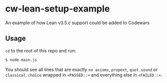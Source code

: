 # cw-lean-setup-example

An example of how Lean v3.5.c support could be added to Codewars

## Usage

`cd` to the root of this repo and run:

```bash
$ node main.js
```

You should see all lines that are exactly `no axioms`, `propext`, `quot.sound` or `classical.choice` wrapped in `<PASSED::>` and everything else in `<FAILED::>`.
